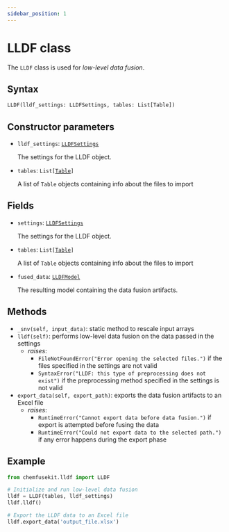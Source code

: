 ```yaml
---
sidebar_position: 1
---
```


# LLDF class

The `LLDF` class is used for _low-level data fusion_.

## Syntax

```python
LLDF(lldf_settings: LLDFSettings, tables: List[Table])
```

## Constructor parameters

- `lldf_settings`: [`LLDFSettings`](./lldfsettings)
  
  The settings for the LLDF object.

- `tables`: `List[`[`Table`](./table.md)`]`

  A list of `Table` objects containing info about the files to import

## Fields

- `settings`: [`LLDFSettings`](./lldfsettings)
  
  The settings for the LLDF object.

- `tables`: `List[`[`Table`](./table.md)`]`

  A list of `Table` objects containing info about the files to import

- `fused_data`: [`LLDFModel`](./lldfmodel.md) 

  The resulting model containing the data fusion artifacts.

## Methods

- `_snv(self, input_data)`: static method to rescale input arrays
- `lldf(self)`: performs low-level data fusion on the data passed in the settings
  - *raises*:
    - `FileNotFoundError("Error opening the selected files.")`
      if the files specified in the settings are not valid
    - `SyntaxError("LLDF: this type of preprocessing does not exist")`
      if the preprocessing method specified in the settings is not valid
- `export_data(self, export_path)`: exports the data fusion artifacts to an Excel file
  - *raises*:
    - `RuntimeError("Cannot export data before data fusion.")` if export is
      attempted before fusing the data
    - `RuntimeError("Could not export data to the selected path.")` if any error
      happens during the export phase


## Example

```python
from chemfusekit.lldf import LLDF

# Initialize and run low-level data fusion
lldf = LLDF(tables, lldf_settings)
lldf.lldf()

# Export the LLDF data to an Excel file
lldf.export_data('output_file.xlsx')
```